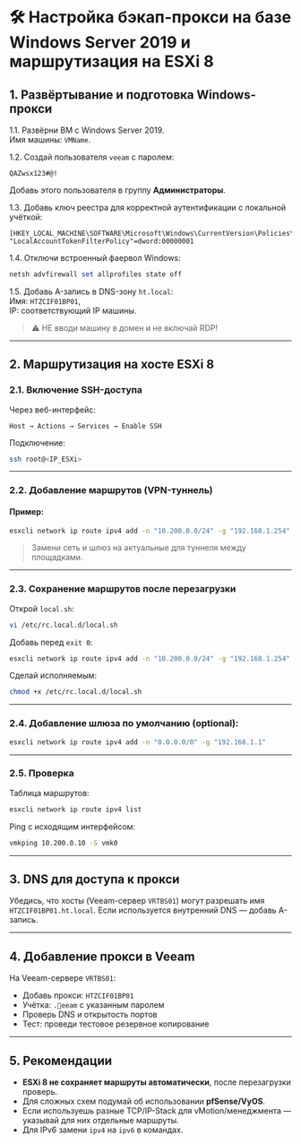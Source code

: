 # 🛠️ Настройка бэкап-прокси на базе Windows Server 2019 и маршрутизация на ESXi 8

## 1. Развёртывание и подготовка Windows-прокси

1.1. Развёрни ВМ с Windows Server 2019.  
Имя машины: `VMName`.

1.2. Создай пользователя `veeam` с паролем:

```
QAZwsx123#@!
```

Добавь этого пользователя в группу **Администраторы**.

1.3. Добавь ключ реестра для корректной аутентификации с локальной учёткой:

```reg
[HKEY_LOCAL_MACHINE\SOFTWARE\Microsoft\Windows\CurrentVersion\Policies\System]
"LocalAccountTokenFilterPolicy"=dword:00000001
```

1.4. Отключи встроенный фаервол Windows:

```powershell
netsh advfirewall set allprofiles state off
```

1.5. Добавь A-запись в DNS-зону `ht.local`:  
Имя: `HTZCIF01BP01`,  
IP: соответствующий IP машины.

> ⚠️ НЕ вводи машину в домен и не включай RDP!

---

## 2. Маршрутизация на хосте ESXi 8

### 2.1. Включение SSH-доступа

Через веб-интерфейс:

```
Host → Actions → Services → Enable SSH
```

Подключение:

```bash
ssh root@<IP_ESXi>
```

---

### 2.2. Добавление маршрутов (VPN-туннель)

#### Пример:

```bash
esxcli network ip route ipv4 add -n "10.200.0.0/24" -g "192.168.1.254"
```

> Замени сеть и шлюз на актуальные для туннеля между площадками.

---

### 2.3. Сохранение маршрутов после перезагрузки

Открой `local.sh`:

```bash
vi /etc/rc.local.d/local.sh
```

Добавь перед `exit 0`:

```bash
esxcli network ip route ipv4 add -n "10.200.0.0/24" -g "192.168.1.254"
```

Сделай исполняемым:

```bash
chmod +x /etc/rc.local.d/local.sh
```

---

### 2.4. Добавление шлюза по умолчанию (optional):

```bash
esxcli network ip route ipv4 add -n "0.0.0.0/0" -g "192.168.1.1"
```

---

### 2.5. Проверка

Таблица маршрутов:

```bash
esxcli network ip route ipv4 list
```

Ping с исходящим интерфейсом:

```bash
vmkping 10.200.0.10 -S vmk0
```

---

## 3. DNS для доступа к прокси

Убедись, что хосты (Veeam-сервер `VRTBS01`) могут разрешать имя `HTZCIF01BP01.ht.local`. Если используется внутренний DNS — добавь A-запись.

---

## 4. Добавление прокси в Veeam

На Veeam-сервере `VRTBS01`:

- Добавь прокси: `HTZCIF01BP01`
- Учётка: `.eeam` с указанным паролем
- Проверь DNS и открытость портов
- Тест: проведи тестовое резервное копирование

---

## 5. Рекомендации

- **ESXi 8 не сохраняет маршруты автоматически**, после перезагрузки проверь.
- Для сложных схем подумай об использовании **pfSense/VyOS**.
- Если используешь разные TCP/IP-Stack для vMotion/менеджмента — указывай для них отдельные маршруты.
- Для IPv6 замени `ipv4` на `ipv6` в командах.

